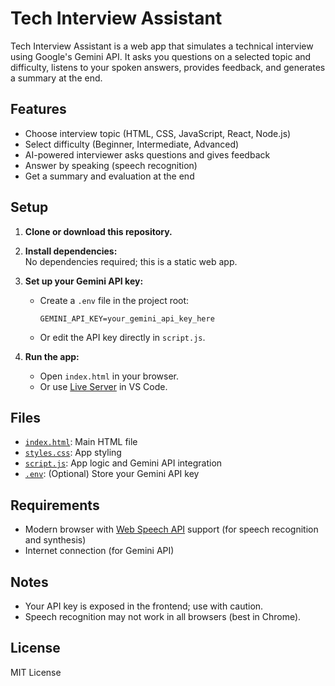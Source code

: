# Tech Interview Assistant

Tech Interview Assistant is a web app that simulates a technical interview using Google's Gemini API. It asks you questions on a selected topic and difficulty, listens to your spoken answers, provides feedback, and generates a summary at the end.

## Features

- Choose interview topic (HTML, CSS, JavaScript, React, Node.js)
- Select difficulty (Beginner, Intermediate, Advanced)
- AI-powered interviewer asks questions and gives feedback
- Answer by speaking (speech recognition)
- Get a summary and evaluation at the end

## Setup

1. **Clone or download this repository.**
2. **Install dependencies:**  
   No dependencies required; this is a static web app.
3. **Set up your Gemini API key:**
   - Create a `.env` file in the project root:
     ```
     GEMINI_API_KEY=your_gemini_api_key_here
     ```
   - Or edit the API key directly in `script.js`.

4. **Run the app:**
   - Open `index.html` in your browser.
   - Or use [Live Server](https://marketplace.visualstudio.com/items?itemName=ritwickdey.LiveServer) in VS Code.

## Files

- [`index.html`](index.html): Main HTML file
- [`styles.css`](styles.css): App styling
- [`script.js`](script.js): App logic and Gemini API integration
- [`.env`](.env): (Optional) Store your Gemini API key

## Requirements

- Modern browser with [Web Speech API](https://developer.mozilla.org/en-US/docs/Web/API/Web_Speech_API) support (for speech recognition and synthesis)
- Internet connection (for Gemini API)

## Notes

- Your API key is exposed in the frontend; use with caution.
- Speech recognition may not work in all browsers (best in Chrome).

## License

MIT License
